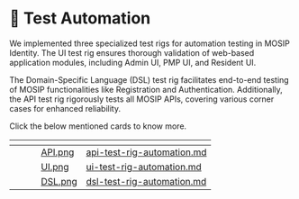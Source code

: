 # 👾 Test Automation

We implemented three specialized test rigs for automation testing in MOSIP Identity. The UI test rig ensures thorough validation of web-based application modules, including Admin UI, PMP UI, and Resident UI.

The Domain-Specific Language (DSL) test rig facilitates end-to-end testing of MOSIP functionalities like Registration and Authentication. Additionally, the API test rig rigorously tests all MOSIP APIs, covering various corner cases for enhanced reliability.

Click the below mentioned cards to know more.

<table data-view="cards"><thead><tr><th></th><th></th><th></th><th data-hidden data-card-cover data-type="files"></th><th data-hidden data-card-target data-type="content-ref"></th></tr></thead><tbody><tr><td></td><td></td><td></td><td><a href=".gitbook/assets/API.png">API.png</a></td><td><a href="api-test-rig-automation.md">api-test-rig-automation.md</a></td></tr><tr><td></td><td></td><td></td><td><a href=".gitbook/assets/UI.png">UI.png</a></td><td><a href="ui-test-rig-automation.md">ui-test-rig-automation.md</a></td></tr><tr><td></td><td></td><td></td><td><a href=".gitbook/assets/DSL.png">DSL.png</a></td><td><a href="dsl-test-rig-automation.md">dsl-test-rig-automation.md</a></td></tr></tbody></table>
